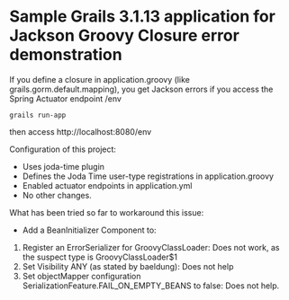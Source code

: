 # Sample Grails 3.1.13 application for Jackson Groovy Closure error demonstration

If you define a closure in application.groovy (like grails.gorm.default.mapping), you get Jackson errors if you access the Spring Actuator endpoint /env


    grails run-app

then access http://localhost:8080/env

Configuration of this project:

 - Uses joda-time plugin
 - Defines the Joda Time user-type registrations in application.groovy
 - Enabled actuator endpoints in application.yml
 - No other changes.


What has been tried so far to workaround this issue:

 - Add a BeanInitializer Component to:
  1. Register an ErrorSerializer for GroovyClassLoader: Does not work, as the suspect type is GroovyClassLoader$1
  2. Set Visibility ANY (as stated by baeldung): Does not help
  3. Set objectMapper configuration SerializationFeature.FAIL_ON_EMPTY_BEANS to false: Does not help.
